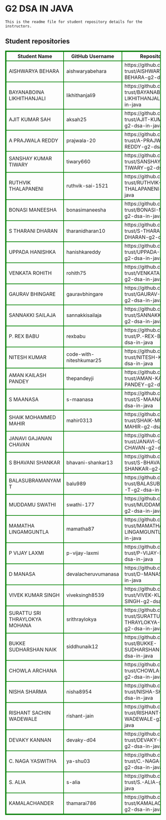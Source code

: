 # G2 DSA IN JAVA
    This is the readme file for student repository details for the instructors.
## Student repositories 
<table style="border : 2px solid green; width:100%;">
<tr >
<th style="border : 2px solid green;">Student Name</th>
<th style="border : 2px solid green;">GitHub Username</th>
<th style="border : 2px solid green;">Repository link</th>
</tr>
<tr style="border : 2px solid green;">
<td style="border : 2px solid green;">AISHWARYA BEHARA</td> 

<td style="border : 2px solid green;">aishwaryabehara</td> 

<td style="border : 2px solid green;">https://github.com/sure-trust/AISHWARYA-BEHARA-g2-dsa-in-java</td> 
</tr>

<tr style="border : 2px solid green;">
<td style="border : 2px solid green;">BAYANABOINA LIKHITHANJALI</td> 

<td style="border : 2px solid green;">likhithanjali9</td> 

<td style="border : 2px solid green;">https://github.com/sure-trust/BAYANABOINA-LIKHITHANJALI-g2-dsa-in-java</td> 
</tr>

<tr style="border : 2px solid green;">
<td style="border : 2px solid green;">AJIT KUMAR SAH</td> 

<td style="border : 2px solid green;">aksah25</td> 

<td style="border : 2px solid green;">https://github.com/sure-trust/AJIT-KUMAR-SAH-g2-dsa-in-java</td> 
</tr>

<tr style="border : 2px solid green;">
<td style="border : 2px solid green;">A PRAJWALA REDDY</td> 

<td style="border : 2px solid green;">prajwala-20</td> 

<td style="border : 2px solid green;">https://github.com/sure-trust/A-PRAJWALA-REDDY-g2-dsa-in-java</td> 
</tr>

<tr style="border : 2px solid green;">
<td style="border : 2px solid green;">SANSHAY KUMAR TIWARY</td> 

<td style="border : 2px solid green;">tiwary660</td> 

<td style="border : 2px solid green;">https://github.com/sure-trust/SANSHAY-KUMAR-TIWARY-g2-dsa-in-java</td> 
</tr>

<tr style="border : 2px solid green;">
<td style="border : 2px solid green;">RUTHVIK THALAPANENI</td> 

<td style="border : 2px solid green;">ruthvik-sai-1521</td> 

<td style="border : 2px solid green;">https://github.com/sure-trust/RUTHVIK-THALAPANENI-g2-dsa-in-java</td> 
</tr>

<tr style="border : 2px solid green;">
<td style="border : 2px solid green;">BONASI MANEESHA</td> 

<td style="border : 2px solid green;">bonasimaneesha</td> 

<td style="border : 2px solid green;">https://github.com/sure-trust/BONASI-MANEESHA-g2-dsa-in-java</td> 
</tr>

<tr style="border : 2px solid green;">
<td style="border : 2px solid green;">S THARANI DHARAN</td> 

<td style="border : 2px solid green;">tharanidharan10</td> 

<td style="border : 2px solid green;">https://github.com/sure-trust/S-THARANI-DHARAN-g2-dsa-in-java</td> 
</tr>

<tr style="border : 2px solid green;">
<td style="border : 2px solid green;">UPPADA HANISHKA</td> 

<td style="border : 2px solid green;">hanishkareddy</td> 

<td style="border : 2px solid green;">https://github.com/sure-trust/UPPADA-HANISHKA-g2-dsa-in-java</td> 
</tr>

<tr style="border : 2px solid green;">
<td style="border : 2px solid green;">VENKATA ROHITH</td> 

<td style="border : 2px solid green;">rohith75</td> 

<td style="border : 2px solid green;">https://github.com/sure-trust/VENKATA-ROHITH-g2-dsa-in-java</td> 
</tr>

<tr style="border : 2px solid green;">
<td style="border : 2px solid green;">GAURAV BHINGARE</td> 

<td style="border : 2px solid green;">gauravbhingare</td> 

<td style="border : 2px solid green;">https://github.com/sure-trust/GAURAV-BHINGARE-g2-dsa-in-java</td> 
</tr>

<tr style="border : 2px solid green;">
<td style="border : 2px solid green;">SANNAKKI SAILAJA</td> 

<td style="border : 2px solid green;">sannakkisailaja</td> 

<td style="border : 2px solid green;">https://github.com/sure-trust/SANNAKKI-SAILAJA-g2-dsa-in-java</td> 
</tr>

<tr style="border : 2px solid green;">
<td style="border : 2px solid green;">P. REX BABU</td> 

<td style="border : 2px solid green;">rexbabu</td> 

<td style="border : 2px solid green;">https://github.com/sure-trust/P.-REX-BABU-g2-dsa-in-java</td> 
</tr>

<tr style="border : 2px solid green;">
<td style="border : 2px solid green;">NITESH KUMAR</td> 

<td style="border : 2px solid green;">code-with-niteshkumar25</td> 

<td style="border : 2px solid green;">https://github.com/sure-trust/NITESH-KUMAR-g2-dsa-in-java</td> 
</tr>

<tr style="border : 2px solid green;">
<td style="border : 2px solid green;">AMAN KAILASH PANDEY</td> 

<td style="border : 2px solid green;">thepandeyji</td> 

<td style="border : 2px solid green;">https://github.com/sure-trust/AMAN-KAILASH-PANDEY-g2-dsa-in-java</td> 
</tr>

<tr style="border : 2px solid green;">
<td style="border : 2px solid green;">S MAANASA</td> 

<td style="border : 2px solid green;">s-maanasa</td> 

<td style="border : 2px solid green;">https://github.com/sure-trust/S-MAANASA-g2-dsa-in-java</td> 
</tr>

<tr style="border : 2px solid green;">
<td style="border : 2px solid green;">SHAIK MOHAMMED MAHIR</td> 

<td style="border : 2px solid green;">mahir0313</td> 

<td style="border : 2px solid green;">https://github.com/sure-trust/SHAIK-MOHAMMED-MAHIR-g2-dsa-in-java</td> 
</tr>

<tr style="border : 2px solid green;">
<td style="border : 2px solid green;">JANAVI GAJANAN CHAVAN</td> 

<td style="border : 2px solid green;"></td> 

<td style="border : 2px solid green;">https://github.com/sure-trust/JANAVI-GAJANAN-CHAVAN-g2-dsa-in-java</td> 
</tr>

<tr style="border : 2px solid green;">
<td style="border : 2px solid green;">S BHAVANI SHANKAR</td> 

<td style="border : 2px solid green;">bhavani-shankar13</td> 

<td style="border : 2px solid green;">https://github.com/sure-trust/S-BHAVANI-SHANKAR-g2-dsa-in-java</td> 
</tr>

<tr style="border : 2px solid green;">
<td style="border : 2px solid green;">BALASUBRAMANYAM T</td> 

<td style="border : 2px solid green;">balu989</td> 

<td style="border : 2px solid green;">https://github.com/sure-trust/BALASUBRAMANYAM-T-g2-dsa-in-java</td> 
</tr>

<tr style="border : 2px solid green;">
<td style="border : 2px solid green;">MUDDAMU SWATHI</td> 

<td style="border : 2px solid green;">swathi-177</td> 

<td style="border : 2px solid green;">https://github.com/sure-trust/MUDDAMU-SWATHI-g2-dsa-in-java</td> 
</tr>

<tr style="border : 2px solid green;">
<td style="border : 2px solid green;">MAMATHA LINGAMGUNTLA</td> 

<td style="border : 2px solid green;">mamatha87</td> 

<td style="border : 2px solid green;">https://github.com/sure-trust/MAMATHA-LINGAMGUNTLA-g2-dsa-in-java</td> 
</tr>

<tr style="border : 2px solid green;">
<td style="border : 2px solid green;">P VIJAY LAXMI</td> 

<td style="border : 2px solid green;">p-vijay-laxmi</td> 

<td style="border : 2px solid green;">https://github.com/sure-trust/P-VIJAY-LAXMI-g2-dsa-in-java</td> 
</tr>

<tr style="border : 2px solid green;">
<td style="border : 2px solid green;">D MANASA</td> 

<td style="border : 2px solid green;">devalacheruvumanasa</td> 

<td style="border : 2px solid green;">https://github.com/sure-trust/D-MANASA-g2-dsa-in-java</td> 
</tr>

<tr style="border : 2px solid green;">
<td style="border : 2px solid green;">VIVEK KUMAR SINGH</td> 

<td style="border : 2px solid green;">viveksingh8539</td> 

<td style="border : 2px solid green;">https://github.com/sure-trust/VIVEK-KUMAR-SINGH-g2-dsa-in-java</td> 
</tr>

<tr style="border : 2px solid green;">
<td style="border : 2px solid green;">SURATTU SRI THRAYLOKYA MOHANA</td> 

<td style="border : 2px solid green;">srithraylokya</td> 

<td style="border : 2px solid green;">https://github.com/sure-trust/SURATTU-SRI-THRAYLOKYA-MOHANA-g2-dsa-in-java</td> 
</tr>

<tr style="border : 2px solid green;">
<td style="border : 2px solid green;">BUKKE SUDHARSHAN NAIK</td> 

<td style="border : 2px solid green;">siddhunaik12</td> 

<td style="border : 2px solid green;">https://github.com/sure-trust/BUKKE-SUDHARSHAN-NAIK-g2-dsa-in-java</td> 
</tr>

<tr style="border : 2px solid green;">
<td style="border : 2px solid green;">CHOWLA ARCHANA</td> 

<td style="border : 2px solid green;"></td> 

<td style="border : 2px solid green;">https://github.com/sure-trust/CHOWLA-ARCHANA-g2-dsa-in-java</td> 
</tr>

<tr style="border : 2px solid green;">
<td style="border : 2px solid green;">NISHA SHARMA</td> 

<td style="border : 2px solid green;">nisha8954</td> 

<td style="border : 2px solid green;">https://github.com/sure-trust/NISHA-SHARMA-g2-dsa-in-java</td> 
</tr>

<tr style="border : 2px solid green;">
<td style="border : 2px solid green;">RISHANT SACHIN WADEWALE</td> 

<td style="border : 2px solid green;">rishant-jain</td> 

<td style="border : 2px solid green;">https://github.com/sure-trust/RISHANT-SACHIN-WADEWALE-g2-dsa-in-java</td> 
</tr>

<tr style="border : 2px solid green;">
<td style="border : 2px solid green;">DEVAKY KANNAN</td> 

<td style="border : 2px solid green;">devaky-d04</td> 

<td style="border : 2px solid green;">https://github.com/sure-trust/DEVAKY-KANNAN-g2-dsa-in-java</td> 
</tr>

<tr style="border : 2px solid green;">
<td style="border : 2px solid green;">C. NAGA YASWITHA</td> 

<td style="border : 2px solid green;">ya-shu03</td> 

<td style="border : 2px solid green;">https://github.com/sure-trust/C.-NAGA-YASWITHA-g2-dsa-in-java</td> 
</tr>

<tr style="border : 2px solid green;">
<td style="border : 2px solid green;">S. ALIA</td> 

<td style="border : 2px solid green;">s-alia</td> 

<td style="border : 2px solid green;">https://github.com/sure-trust/S.-ALIA-g2-dsa-in-java</td> 
</tr>

<tr style="border : 2px solid green;">
<td style="border : 2px solid green;">KAMALACHANDER</td> 

<td style="border : 2px solid green;">thamarai786</td> 

<td style="border : 2px solid green;">https://github.com/sure-trust/KAMALACHANDER-g2-dsa-in-java</td> 
</tr>
